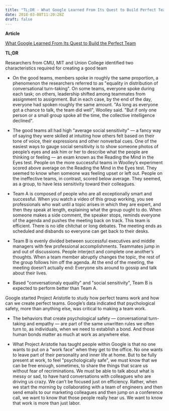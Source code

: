 ```yaml
---
title: "TL;DR - What Google Learned From Its Quest to Build Perfect Team"
date: 2018-03-08T11:20:28Z
draft: false
---
```


**Article**

[What Google Learned From Its Quest to Build the Perfect Team](https://www.nytimes.com/2016/02/28/magazine/what-google-learned-from-its-quest-to-build-the-perfect-team.html)

**TL;DR**

Researchers from CMU, MIT and Union College identified two characteristics required for creating a good team

- On the good teams, members spoke in roughly the same proportion, a phenomenon the researchers referred to as "equality in distribution of conversational turn-taking". On some teams, everyone spoke during each task; on others, leadership shifted among teammates from assignment to assignment. But in each case, by the end of the day, everyone had spoken roughly the same amount. "As long as everyone got a chance to talk, the team did well", Woolley said. "But if only one person or a small group spoke all the time, the collective intelligence declined".

- The good teams all had high "average social sensitivity" — a fancy way of saying they were skilled at intuiting how others felt based on their tone of voice, their expressions and other nonverbal cues. One of the easiest ways to gauge social sensitivity is to show someone photos of people’s eyes and ask him or her to describe what the people are thinking or feeling — an exam known as the Reading the Mind in the Eyes test. People on the more successful teams in Woolley’s experiment scored above average on the Reading the Mind in the Eyes test. They seemed to know when someone was feeling upset or left out. People on the ineffective teams, in contrast, scored below average. They seemed, as a group, to have less sensitivity toward their colleagues.

- Team A is composed of people who are all exceptionally smart and successful. When you watch a video of this group working, you see professionals who wait until a topic arises in which they are expert, and then they speak at length, explaining what the group ought to do. When someone makes a side comment, the speaker stops, reminds everyone of the agenda and pushes the meeting back on track. This team is efficient. There is no idle chitchat or long debates. The meeting ends as scheduled and disbands so everyone can get back to their desks.

- Team B is evenly divided between successful executives and middle managers with few professional accomplishments. Teammates jump in and out of discussions. People interject and complete one another’s thoughts. When a team member abruptly changes the topic, the rest of the group follows him off the agenda. At the end of the meeting, the meeting doesn’t actually end: Everyone sits around to gossip and talk about their lives.

- Based "conversationaly equality" and "social sensitivity", Team B is expected to perform better than Team A.

Google started Project Aristotle to study how perfect teams work and how can we create perfect teams. Google’s data indicated that psychological safety, more than anything else, was critical to making a team work.

- The behaviors that create psychological safety — conversational turn-taking and empathy — are part of the same unwritten rules we often turn to, as individuals, when we need to establish a bond. And those human bonds matter as much at work as anywhere else.

- What Project Aristotle has taught people within Google is that no one wants to put on a "work face" when they get to the office. No one wants to leave part of their personality and inner life at home. But to be fully present at work, to feel "psychologically safe", we must know that we can be free enough, sometimes, to share the things that scare us without fear of recriminations. We must be able to talk about what is messy or sad, to have hard conversations with colleagues who are driving us crazy. We can’t be focused just on efficiency. Rather, when we start the morning by collaborating with a team of engineers and then send emails to our marketing colleagues and then jump on a conference call, we want to know that those people really hear us. We want to know that work is more than just labor.



